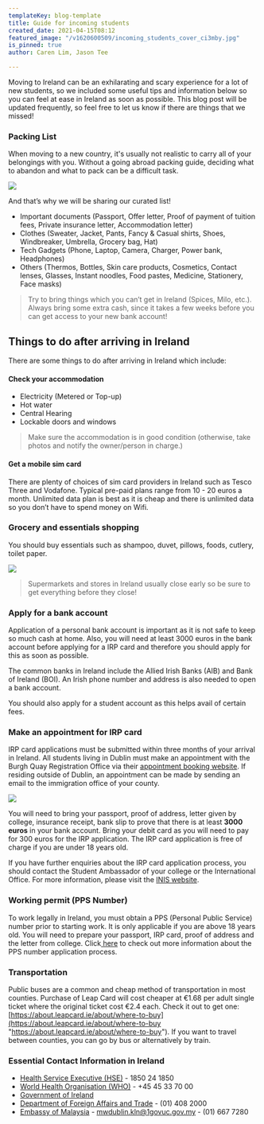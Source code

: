 ```yaml
---
templateKey: blog-template
title: Guide for incoming students
created_date: 2021-04-15T08:12
featured_image: "/v1620600509/incoming_students_cover_ci3mby.jpg"
is_pinned: true
author: Caren Lim, Jason Tee

---
```

Moving to Ireland can be an exhilarating and scary experience for a lot of new students, so we included some useful tips and information below so you can feel at ease in Ireland as soon as possible. This blog post will be updated frequently, so feel free to let us know if there are things that we missed!

### **Packing List**

When moving to a new country, it's usually not realistic to carry all of your belongings with you. Without a going abroad packing guide, deciding what to abandon and what to pack can be a difficult task.

![](/v1620600808/incoming_students_packing_qghlbb.jpg)

And that’s why we will be sharing our curated list!

* Important documents (Passport, Offer letter, Proof of payment of tuition fees, Private insurance letter, Accommodation letter)
* Clothes (Sweater, Jacket, Pants, Fancy & Casual shirts, Shoes, Windbreaker, Umbrella, Grocery bag, Hat)
* Tech Gadgets (Phone, Laptop, Camera, Charger, Power bank, Headphones)
* Others (Thermos, Bottles, Skin care products, Cosmetics, Contact lenses, Glasses, Instant noodles, Food pastes, Medicine, Stationery, Face masks)

> Try to bring things which you can’t get in Ireland (Spices, Milo, etc.). Always bring some extra cash, since it takes a few weeks before you can get access to your new bank account!

## **Things to do after arriving in Ireland**

There are some things to do after arriving in Ireland which include:

#### Check your accommodation

* Electricity (Metered or Top-up)
* Hot water
* Central Hearing
* Lockable doors and windows

> Make sure the accommodation is in good condition (otherwise, take photos and notify the owner/person in charge.)

#### Get a mobile sim card

There are plenty of choices of sim card providers in Ireland such as Tesco Three and Vodafone. Typical pre-paid plans range from 10 - 20 euros a month. Unlimited data plan is best as it is cheap and there is unlimited data so you don’t have to spend money on Wifi.

### Grocery and essentials shopping

You should buy essentials such as shampoo, duvet, pillows, foods, cutlery, toilet paper.

![](/v1620602176/2021-05/incoming_students_grocery_oacusv.jpg)

> Supermarkets and stores in Ireland usually close early so be sure to get everything before they close!

### Apply for a bank account

Application of a personal bank account is important as it is not safe to keep so much cash at home. Also, you will need at least 3000 euros in the bank account before applying for a IRP card and therefore you should apply for this as soon as possible.

The common banks in Ireland include the Allied Irish Banks (AIB) and Bank of Ireland (BOI). An Irish phone number and address is also needed to open a bank account.

You should also apply for a student account as this helps avail of certain fees.

### Make an appointment for IRP card

IRP card applications must be submitted within three months of your arrival in Ireland. All students living in Dublin must make an appointment with the Burgh Quay Registration Office via their [appointment booking website](https://burghquayregistrationoffice.inis.gov.ie/). If residing outside of Dublin, an appointment can be made by sending an email to the immigration office of your county.

![](/v1620601473/2021-05/incoming_students_irp_i5rgny.jpg)

You will need to bring your passport, proof of address, letter given by college, insurance receipt, bank slip to prove that there is at least **3000 euros** in your bank account. Bring your debit card as you will need to pay for 300 euros for the IRP application. The IRP card application is free of charge if you are under 18 years old.

If you have further enquiries about the IRP card application process, you should contact the Student Ambassador of your college or the International Office. For more information, please visit the [INIS website](http://www.inis.gov.ie/en/INIS/Pages/first-time-registration).

### Working permit (PPS Number)

To work legally in Ireland, you must obtain a PPS (Personal Public Service) number prior to starting work. It is only applicable if you are above 18 years old. You will need to prepare your passport, IRP card, proof of address and the letter from college. Click[ here](https://www.gov.ie/en/service/12e6de-get-a-personal-public-service-pps-number/#apply-for-a-pps-number-online-at-mywelfareie) to check out more information about the PPS number application process.

### Transportation

Public buses are a common and cheap method of transportation in most counties. Purchase of Leap Card will cost cheaper at €1.68 per adult single ticket where the original ticket cost €2.4 each. Check it out to get one: [https://about.leapcard.ie/about/where-to-buy](https://about.leapcard.ie/about/where-to-buy "https://about.leapcard.ie/about/where-to-buy"). If you want to travel between counties, you can go by bus or alternatively by train.

### Essential Contact Information in Ireland

* [Health Service Executive (HSE)](https://www.hse.ie/eng/) - 1850 24 1850
* [World Health Organisation (WHO)](https://www.who.int) - +45 45 33 70 00
* [Government of Ireland](https://www.gov.ie/en/)
* [Department of Foreign Affairs and Trade](https://dfa.ie/travel/travel-advice/) - (01) 408 2000
* [Embassy of Malaysia](https://www.kln.gov.my/web/irl_dublin/home) - [mwdublin.kln@1govuc.gov.my](mailto:mwdublin.kln@1govuc.gov.my) - (01) 667 7280